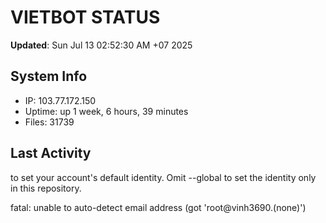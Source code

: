 # VIETBOT STATUS
**Updated**: Sun Jul 13 02:52:30 AM +07 2025

## System Info
- IP: 103.77.172.150
- Uptime: up 1 week, 6 hours, 39 minutes
- Files: 31739

## Last Activity

to set your account's default identity.
Omit --global to set the identity only in this repository.

fatal: unable to auto-detect email address (got 'root@vinh3690.(none)')
